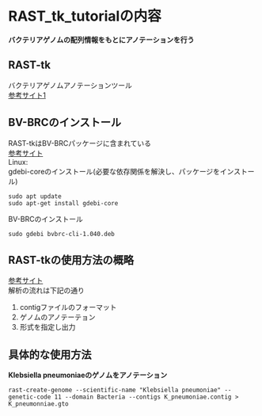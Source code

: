 # RAST_tk_tutorialの内容
**バクテリアゲノムの配列情報をもとにアノテーションを行う**  

## RAST-tk
バクテリアゲノムアノテーションツール    
[参考サイト1](https://www.bv-brc.org/docs//cli_tutorial/rasttk_getting_started.html)  

## BV-BRCのインストール
RAST-tkはBV-BRCパッケージに含まれている  
[参考サイト](https://www.bv-brc.org/docs//cli_tutorial/cli_installation.html)  
Linux:  
gdebi-coreのインストール(必要な依存関係を解決し、パッケージをインストール)  
```
sudo apt update
sudo apt-get install gdebi-core
```
BV-BRCのインストール  
```
sudo gdebi bvbrc-cli-1.040.deb

```
## RAST-tkの使用方法の概略
[参考サイト](https://www.bv-brc.org/docs//cli_tutorial/rasttk_getting_started.html)  
解析の流れは下記の通り
1. contigファイルのフォーマット  
2. ゲノムのアノテーテョン
3. 形式を指定し出力

## 具体的な使用方法
**Klebsiella pneumoniaeのゲノムをアノテーション**
```
rast-create-genome --scientific-name "Klebsiella pneumoniae" --genetic-code 11 --domain Bacteria --contigs K_pneumoniae.contig > K_pneumonniae.gto
```

